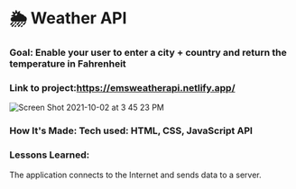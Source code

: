 # 🌦 Weather API

### Goal: Enable your user to enter a city + country and return the temperature in Fahrenheit
### Link to project:https://emsweatherapi.netlify.app/

![Screen Shot 2021-10-02 at 3 45 23 PM](https://user-images.githubusercontent.com/89624071/135730018-883b53c2-31c8-4d61-ab4d-a4e0b7e9e5aa.png)

### How It's Made: Tech used: HTML, CSS, JavaScript API

### Lessons Learned:
The application connects to the Internet and sends data to a server.
